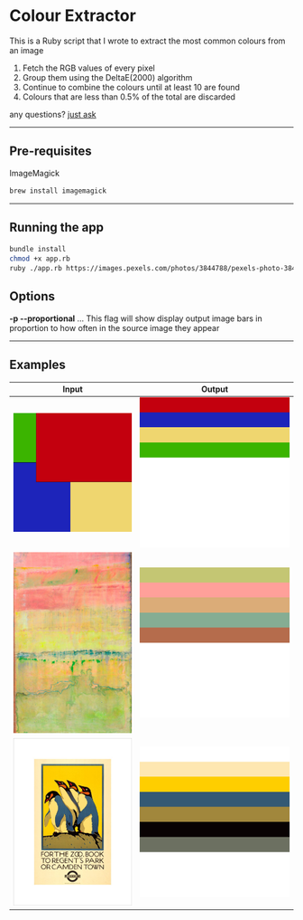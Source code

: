 # Colour Extractor
This is a Ruby script that I wrote to extract the most common colours from an image

  1. Fetch the RGB values of every pixel
  2. Group them using the DeltaE(2000) algorithm
  3. Continue to combine the colours until at least 10 are found
  4. Colours that are less than 0.5% of the total are discarded

any questions? [just ask](https://github.com/johnpash)

---

## Pre-requisites
ImageMagick  
```bash
brew install imagemagick
```

---

## Running the app
```bash
bundle install
chmod +x app.rb
ruby ./app.rb https://images.pexels.com/photos/3844788/pexels-photo-3844788.jpeg
```

## Options
**-p --proportional** ... This flag will show display output image bars in proportion to how often in the source image they appear

---

## Examples
|Input|Output|
|---|---|
|![Sample input 1](./images/in/1.jpg)|![Sample output 1](./images/out/1.jpg)|
|![Sample input 2](./images/in/2.jpg)|![Sample output 2](./images/out/2.jpg)|
|![Sample input 3](./images/in/3.jpg)|![Sample output 3](./images/out/3.jpg)|
